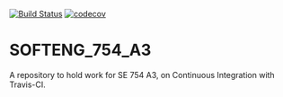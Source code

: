 [![Build Status](https://travis-ci.com/cyrus-raitava/SOFTENG_754_A3.svg?branch=master)](https://travis-ci.com/cyrus-raitava/SOFTENG_754_A3) [![codecov](https://codecov.io/gh/cyrus-raitava/SOFTENG_754_A3/branch/master/graph/badge.svg)](https://codecov.io/gh/cyrus-raitava/SOFTENG_754_A3)

# SOFTENG_754_A3
A repository to hold work for SE 754 A3, on Continuous Integration with Travis-CI.
